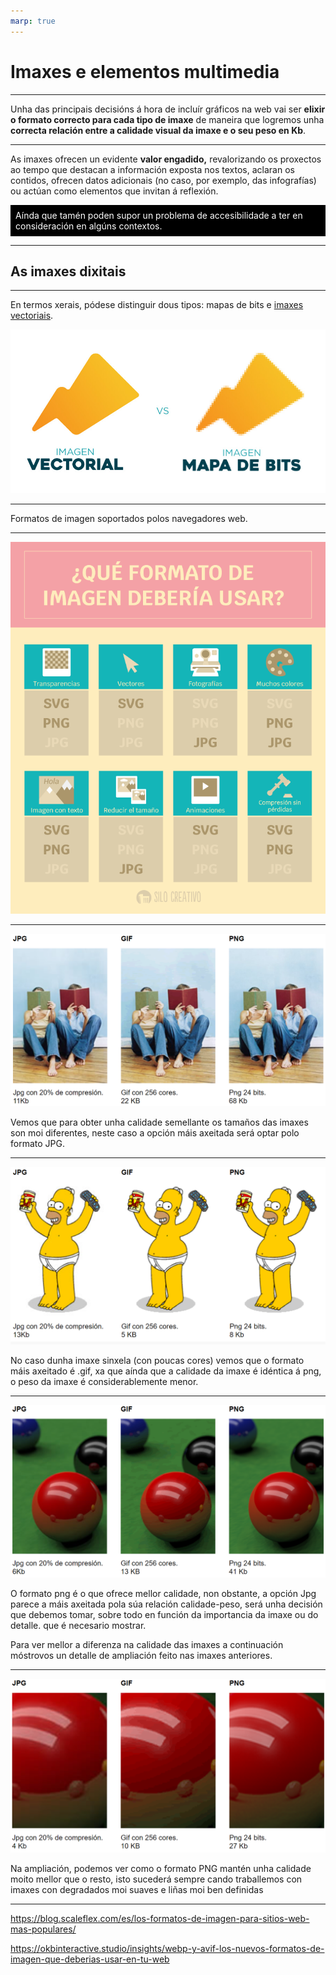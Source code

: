 ```yaml
---
marp: true
---
```


# Imaxes e elementos multimedia

---
Unha das principais decisións á hora de incluír gráficos na web vai ser **elixir o formato correcto para cada tipo de imaxe** de maneira que logremos unha **correcta relación entre a calidade visual da imaxe e o seu peso en Kb**.

---

As imaxes ofrecen un evidente **valor engadido,** revalorizando os proxectos ao tempo que destacan a información exposta nos textos, aclaran os contidos, ofrecen datos adicionais (no caso, por exemplo, das infografías) ou actúan como elementos que invitan á reflexión.

<p style="background: #000; color: #fff; padding: .5rem;">Aínda que tamén poden supor un problema de accesibilidade a ter en consideración en algúns contextos.</p>

---

## As imaxes dixitais

---

En termos xerais, pódese distinguir dous tipos: mapas de bits e [imaxes vectoriais](https://www.ionos.es/digitalguide/paginas-web/diseno-web/que-es-una-imagen-vectorial/).

![img](./assets/Vectos-Vs-mapa-bits.jpg)

---

Formatos de imagen  soportados polos navegadores web.

---

![bg](./assets/infografia-formatos-imagenes.png)

---

![image-20230120220347646](./assets/image-20230120220347646.png)

Vemos que para obter unha calidade semellante os tamaños das imaxes son moi diferentes, neste caso a opción máis axeitada será optar polo formato JPG.

---

![image-20230120220439283](./assets/image-20230120220439283.png)

No caso dunha imaxe sinxela (con poucas cores) vemos que o formato máis axeitado é .gif, xa que aínda que a calidade da imaxe é idéntica á png, o peso da imaxe é considerablemente menor.

---

![image-20230120220603846](./assets/image-20230120220603846.png)

O formato png é o que ofrece mellor calidade, non obstante, a opción Jpg parece a máis axeitada pola súa relación calidade-peso, será unha decisión que debemos tomar, sobre todo en función da importancia da imaxe ou do detalle. que é necesario mostrar.

Para ver mellor a diferenza na calidade das imaxes a continuación móstrovos un detalle de ampliación feito nas imaxes anteriores.

---

![image-20230120220651413](./assets/image-20230120220651413.png)

Na ampliación, podemos ver como o formato PNG mantén unha calidade moito mellor que o resto, isto sucederá sempre cando traballemos con imaxes con degradados moi suaves e liñas moi ben definidas

---





https://blog.scaleflex.com/es/los-formatos-de-imagen-para-sitios-web-mas-populares/

https://okbinteractive.studio/insights/webp-y-avif-los-nuevos-formatos-de-imagen-que-deberias-usar-en-tu-web